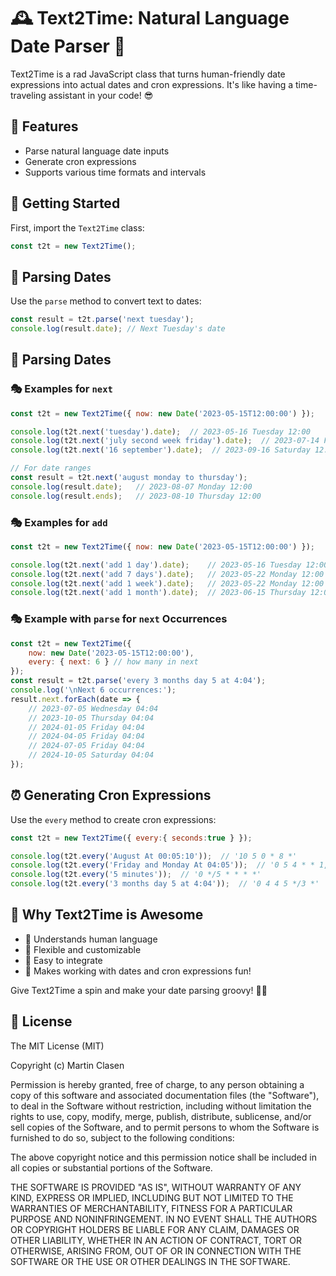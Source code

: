 # 🕰️ Text2Time: Natural Language Date Parser 🚀

Text2Time is a rad JavaScript class that turns human-friendly date expressions into actual dates and cron expressions. It's like having a time-traveling assistant in your code! 😎

## 🌟 Features

- Parse natural language date inputs
- Generate cron expressions
- Supports various time formats and intervals

## 🚀 Getting Started

First, import the `Text2Time` class:

```javascript
const t2t = new Text2Time();
```

## 🔮 Parsing Dates

Use the `parse` method to convert text to dates:

```javascript
const result = t2t.parse('next tuesday');
console.log(result.date); // Next Tuesday's date
```

## 🔮 Parsing Dates

### 🎭 Examples for `next`

```javascript
const t2t = new Text2Time({ now: new Date('2023-05-15T12:00:00') });

console.log(t2t.next('tuesday').date);  // 2023-05-16 Tuesday 12:00
console.log(t2t.next('july second week friday').date);  // 2023-07-14 Friday 12:00
console.log(t2t.next('16 september').date);  // 2023-09-16 Saturday 12:00

// For date ranges
const result = t2t.next('august monday to thursday');
console.log(result.date);   // 2023-08-07 Monday 12:00
console.log(result.ends);   // 2023-08-10 Thursday 12:00
```

### 🎭 Examples for `add`
```javascript
const t2t = new Text2Time({ now: new Date('2023-05-15T12:00:00') });

console.log(t2t.next('add 1 day').date);    // 2023-05-16 Tuesday 12:00
console.log(t2t.next('add 7 days').date);   // 2023-05-22 Monday 12:00
console.log(t2t.next('add 1 week').date);   // 2023-05-22 Monday 12:00
console.log(t2t.next('add 1 month').date);  // 2023-06-15 Thursday 12:00
```

### 🎭 Example with `parse` for `next` Occurrences
```javascript
const t2t = new Text2Time({
    now: new Date('2023-05-15T12:00:00'),
    every: { next: 6 } // how many in next
});
const result = t2t.parse('every 3 months day 5 at 4:04');
console.log('\nNext 6 occurrences:');
result.next.forEach(date => {
    // 2023-07-05 Wednesday 04:04
    // 2023-10-05 Thursday 04:04
    // 2024-01-05 Friday 04:04
    // 2024-04-05 Friday 04:04
    // 2024-07-05 Friday 04:04
    // 2024-10-05 Saturday 04:04
});
```

## ⏰ Generating Cron Expressions

Use the `every` method to create cron expressions:

```javascript
const t2t = new Text2Time({ every:{ seconds:true } });

console.log(t2t.every('August At 00:05:10'));  // '10 5 0 * 8 *'
console.log(t2t.every('Friday and Monday At 04:05'));  // '0 5 4 * * 1,5'
console.log(t2t.every('5 minutes'));  // '0 */5 * * * *'
console.log(t2t.every('3 months day 5 at 4:04'));  // '0 4 4 5 */3 *'
```

## 🎉 Why Text2Time is Awesome

- 🧠 Understands human language
- 🔧 Flexible and customizable
- 🚀 Easy to integrate
- 🎨 Makes working with dates and cron expressions fun!

Give Text2Time a spin and make your date parsing groovy! 🕺💃

## 📄 License

The MIT License (MIT)

Copyright (c) Martin Clasen

Permission is hereby granted, free of charge, to any person obtaining a copy of this software and associated documentation files (the "Software"), to deal in the Software without restriction, including without limitation the rights to use, copy, modify, merge, publish, distribute, sublicense, and/or sell copies of the Software, and to permit persons to whom the Software is furnished to do so, subject to the following conditions:

The above copyright notice and this permission notice shall be included in all copies or substantial portions of the Software.

THE SOFTWARE IS PROVIDED "AS IS", WITHOUT WARRANTY OF ANY KIND, EXPRESS OR IMPLIED, INCLUDING BUT NOT LIMITED TO THE WARRANTIES OF MERCHANTABILITY, FITNESS FOR A PARTICULAR PURPOSE AND NONINFRINGEMENT. IN NO EVENT SHALL THE AUTHORS OR COPYRIGHT HOLDERS BE LIABLE FOR ANY CLAIM, DAMAGES OR OTHER LIABILITY, WHETHER IN AN ACTION OF CONTRACT, TORT OR OTHERWISE, ARISING FROM, OUT OF OR IN CONNECTION WITH THE SOFTWARE OR THE USE OR OTHER DEALINGS IN THE SOFTWARE.